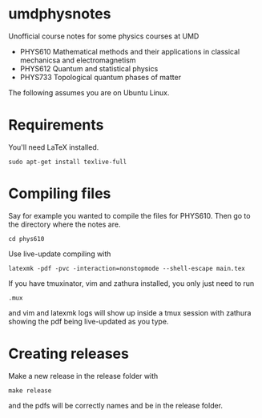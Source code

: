 # umdphysnotes
Unofficial course notes for some physics courses at UMD
- PHYS610 Mathematical methods and their applications in classical mechanicsa
  and electromagnetism
- PHYS612 Quantum and statistical physics
- PHYS733 Topological quantum phases of matter

The following assumes you are on Ubuntu Linux.

# Requirements
You'll need LaTeX installed.
```
sudo apt-get install texlive-full
```

# Compiling files
Say for example you wanted to compile the files for PHYS610.
Then go to the directory where the notes are.
```
cd phys610
```


Use live-update compiling with
```
latexmk -pdf -pvc -interaction=nonstopmode --shell-escape main.tex
```

If you have tmuxinator, vim and zathura installed,
you only just need to run
```
.mux
```
and vim and latexmk logs will show up inside a tmux session with zathura
showing the pdf being live-updated as you type.

# Creating releases
Make a new release in the release folder with
```
make release
```
and the pdfs will be correctly names and be in the release folder.
